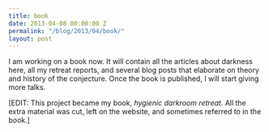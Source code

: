 ```yaml
---
title: book
date: 2013-04-08 00:00:00 Z
permalink: "/blog/2013/04/book/"
layout: post
---
```


I am working on a book now. It will contain all the articles about darkness here, all my retreat reports, and several blog posts that elaborate on theory and history of the conjecture. Once the book is published, I will start giving more talks.

[EDIT: This project became my book, _hygienic darkroom retreat_. All the extra material was cut, left on the website, and sometimes referred to in the book.]
